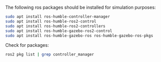 The following ros packages should be installed for simulation purposes:
```bash
sudo apt install ros-humble-controller-manager
sudo apt install ros-humble-ros2-control
sudo apt install ros-humble-ros2-controllers
sudo apt install ros-humble-gazebo-ros2-control
sudo apt install ros-humble-gazebo-ros ros-humble-gazebo-ros-pkgs

```
Check for packages:
```bash
ros2 pkg list | grep controller_manager
```